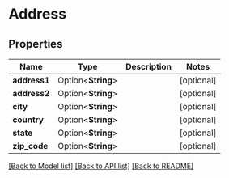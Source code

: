# Address

## Properties

Name | Type | Description | Notes
------------ | ------------- | ------------- | -------------
**address1** | Option<**String**> |  | [optional]
**address2** | Option<**String**> |  | [optional]
**city** | Option<**String**> |  | [optional]
**country** | Option<**String**> |  | [optional]
**state** | Option<**String**> |  | [optional]
**zip_code** | Option<**String**> |  | [optional]

[[Back to Model list]](../README.md#documentation-for-models) [[Back to API list]](../README.md#documentation-for-api-endpoints) [[Back to README]](../README.md)


